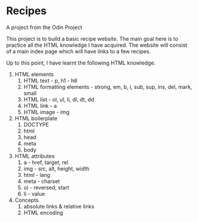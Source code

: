# Recipes

A project from the Odin Project

This project is to build a basic recipe website. The main goal here is to practice all the HTML knowledge I have acquired. The website will consist of a main index page which will have links to a few recipes.

Up to this point, I have learnt the following HTML knowledge.

1. HTML elements
   1. HTML text - p, h1 - h6
   2. HTML formatting elements - strong, em, b, i, sub, sup, ins, del, mark, small
   3. HTML list - ol, ul, li, dl, dt, dd
   4. HTML link - a
   5. HTML image - img
2. HTML boilerplate
   1. DOCTYPE
   2. html
   3. head
   4. meta
   5. body
3. HTML attributes
   1. a - href, target, rel
   2. img - src, alt, height, width
   3. html - lang
   4. meta - charset
   5. ol - reversed, start
   6. li - value
4. Concepts
   1. absolute links & relative links
   2. HTML encoding
